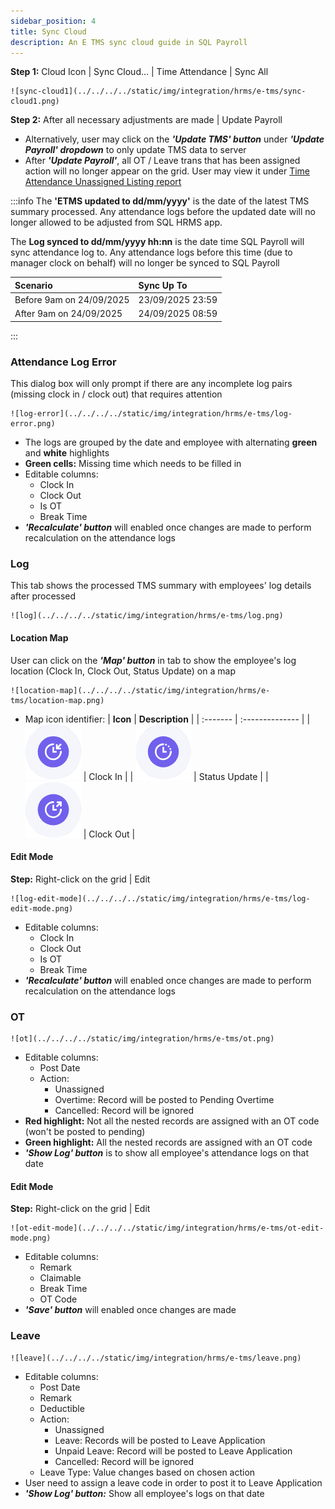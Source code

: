 ```yaml
---
sidebar_position: 4
title: Sync Cloud
description: An E TMS sync cloud guide in SQL Payroll
---
```


**Step 1:** Cloud Icon | Sync Cloud… | Time Attendance | Sync All  
    
    ![sync-cloud1](../../../../static/img/integration/hrms/e-tms/sync-cloud1.png)

**Step 2:** After all necessary adjustments are made | Update Payroll
- Alternatively, user may click on the ***'Update TMS' button*** under ***'Update Payroll' dropdown*** to only update TMS data to server
- After ***'Update Payroll'***, all OT / Leave trans that has been assigned action will no longer appear on the grid. User may view it under [Time Attendance Unassigned Listing report](payroll-report.md#time-attendance-unassigned-listing)

:::info
The **'ETMS updated to dd/mm/yyyy'** is the date of the latest TMS summary processed. Any attendance logs before the updated date will no longer allowed to be adjusted from SQL HRMS app.

The **Log synced to dd/mm/yyyy hh:nn** is the date time SQL Payroll will sync attendance log to. Any attendance logs before this time (due to manager clock on behalf) will no longer be synced to SQL Payroll

| **Scenario** | **Sync Up To** |
| :----------- | :------------- | 
| Before 9am on 24/09/2025 | 23/09/2025 23:59 |  
| After 9am on 24/09/2025 | 24/09/2025 08:59 |
:::

### Attendance Log Error

This dialog box will only prompt if there are any incomplete log pairs (missing clock in / clock out) that requires attention  
    
    ![log-error](../../../../static/img/integration/hrms/e-tms/log-error.png)  

- The logs are grouped by the date and employee with alternating **green** and **white** highlights
- **Green cells:** Missing time which needs to be filled in 
- Editable columns:
    - Clock In
    - Clock Out
    - Is OT
    - Break Time 
- ***'Recalculate' button*** will enabled once changes are made to perform recalculation on the attendance logs

### Log

This tab shows the processed TMS summary with employees' log details after processed  
    
    ![log](../../../../static/img/integration/hrms/e-tms/log.png)  

#### Location Map

User can click on the ***'Map' button*** in tab to show the employee's log location (Clock In, Clock Out, Status Update) on a map  
    
    ![location-map](../../../../static/img/integration/hrms/e-tms/location-map.png)  

- Map icon identifier:
    | **Icon** | **Description** |
    | :------- | :-------------- |
    | ![map-icon1](../../../../static/img/integration/hrms/e-tms/map-icon1.png) | Clock In |
    | ![map-icon2](../../../../static/img/integration/hrms/e-tms/map-icon2.png) | Status Update |
    | ![map-icon3](../../../../static/img/integration/hrms/e-tms/map-icon3.png) | Clock Out |

#### Edit Mode

**Step:** Right-click on the grid | Edit  
    
    ![log-edit-mode](../../../../static/img/integration/hrms/e-tms/log-edit-mode.png)

- Editable columns:
    - Clock In
    - Clock Out
    - Is OT
    - Break Time 
- ***'Recalculate' button*** will enabled once changes are made to perform recalculation on the attendance logs

### OT

    ![ot](../../../../static/img/integration/hrms/e-tms/ot.png)

- Editable columns:
    - Post Date
    - Action:
        - Unassigned
        - Overtime: Record will be posted to Pending Overtime 
        - Cancelled: Record will be ignored
- **Red highlight:** Not all the nested records are assigned with an OT code (won't be posted to pending)
- **Green highlight:** All the nested records are assigned with an OT code
- ***'Show Log' button*** is to show all employee's attendance logs on that date

#### Edit Mode

**Step:** Right-click on the grid | Edit  
    
    ![ot-edit-mode](../../../../static/img/integration/hrms/e-tms/ot-edit-mode.png)

- Editable columns:
    - Remark
    - Claimable
    - Break Time
    - OT Code
- ***'Save' button*** will enabled once changes are made

### Leave

    ![leave](../../../../static/img/integration/hrms/e-tms/leave.png)

- Editable columns: 
    - Post Date
    - Remark
    - Deductible
    - Action:
        - Unassigned
        - Leave: Records will be posted to Leave Application
        - Unpaid Leave: Record will be posted to Leave Application
        - Cancelled: Record will be ignored
    - Leave Type: Value changes based on chosen action
- User need to assign a leave code in order to post it to Leave Application
- ***'Show Log' button:*** Show all employee's logs on that date

